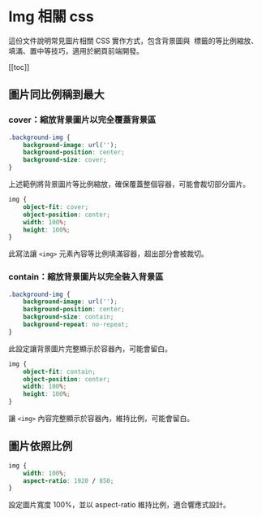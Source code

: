 # Img 相關 css

這份文件說明常見圖片相關 CSS 實作方式，包含背景圖與 <img> 標籤的等比例縮放、填滿、置中等技巧，適用於網頁前端開發。

[[toc]]

## 圖片同比例稱到最大

### cover：縮放背景圖片以完全覆蓋背景區

```css
.background-img {
    background-image: url('');
    background-position: center;
    background-size: cover;
}
```
上述範例將背景圖片等比例縮放，確保覆蓋整個容器，可能會裁切部分圖片。

```css
img {
    object-fit: cover;
    object-position: center;
    width: 100%;
    height: 100%;
}
```
此寫法讓 `<img>` 元素內容等比例填滿容器，超出部分會被裁切。

### contain：縮放背景圖片以完全裝入背景區

```css
.background-img {
    background-image: url('');
    background-position: center;
    background-size: contain;
    background-repeat: no-repeat;
}
```
此設定讓背景圖片完整顯示於容器內，可能會留白。

```css
img {
    object-fit: contain;
    object-position: center;
    width: 100%;
    height: 100%;
}
```
讓 `<img>` 內容完整顯示於容器內，維持比例，可能會留白。

## 圖片依照比例

```css
img {
    width: 100%;
    aspect-ratio: 1920 / 850;
}
```
設定圖片寬度 100%，並以 aspect-ratio 維持比例，適合響應式設計。
